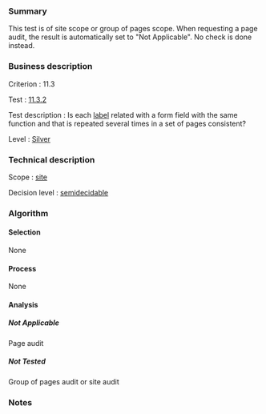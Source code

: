 ### Summary

This test is of site scope or group of pages scope. When requesting a page audit, the result is automatically set to "Not Applicable". No check is done instead.

### Business description

Criterion : 11.3

Test :
[11.3.2](http://www.accessiweb.org/index.php/accessiweb-22-english-version.html#test-11-3-2)

Test description : Is each [label](http://www.accessiweb.org/index.php/glossary-76.html#mEtiquette) related with a form field with the same function and that is repeated several times in a set of pages consistent?

Level : [Silver](/en/category/rules-design/accessiweb-11/level/argent)

### Technical description

Scope : [site](/en/category/rules-design/accessiweb-11/scope/site)

Decision level :
[semidecidable](/en/category/rules-design/accessiweb-11/decision-level/semidecidable)

### Algorithm

#### Selection

None

#### Process

None

#### Analysis

##### Not Applicable

Page audit 

##### Not Tested

Group of pages audit or site audit

### Notes